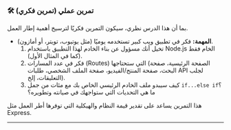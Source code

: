 ### 🛠️ تمرين عملي (تمرين فكري)
بما أن هذا الدرس نظري، سيكون التمرين فكريًا لترسيخ أهمية إطار العمل.

* **المهمة:** فكر في تطبيق ويب كبير تستخدمه يوميًا (مثل يوتيوب، تويتر، أو أمازون).
    1.  تخيل أنك مسؤول عن بناء الخادم لهذا التطبيق باستخدام Node.js الخام فقط (كما في المثال الأول).
    2.  فكر في عدد المسارات (Routes) التي ستحتاجها (الصفحة الرئيسية، صفحة البحث، صفحة المنتج/الفيديو، صفحة الملف الشخصي، طلبات API لجلب التعليقات، إلخ).
    3.  كيف سيبدو ملف الخادم الرئيسي الخاص بك مع مئات من جمل `if...else if`؟ ما هي التحديات التي ستواجهك في صيانته وتطويره؟

هذا التمرين يساعد على تقدير قيمة النظام والهيكلية التي توفرها أطر العمل مثل Express.

---
